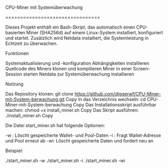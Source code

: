 CPU-Miner mit Systemüberwachung

================================

Dieses Projekt enthält ein Bash-Skript, das automatisch einen CPU-basierten Miner (SHA256d) auf einem Linux-System installiert, konfiguriert und startet. Zusätzlich wird Netdata installiert, die Systemleistung in Echtzeit zu überwachen.

Funktionen

Systemaktualisierung und -konfiguration
Abhängigkeiten installieren
Quellcode des Miners klonen und kompilieren
Miner in einer Screen-Session starten
Netdata zur Systemüberwachung installieren

Nutzung

Das Repository klonen:
   git clone https://github.com/diggerwf/CPU-Miner-mit-System-berwachung.git
Copy
In das Verzeichnis wechseln:
   cd CPU-Miner-mit-System-berwachung
Copy
Das Installationsskript ausführbar machen:
   chmod +x install_miner.sh
Copy
Das Skript ausführen:
   ./install_miner.sh
Copy

Die Datei start_miner.sh hat folgende Optionen:

-w : Löscht gespeicherte Wallet- und Pool-Daten
-i : Fragt Wallet-Adresse und Pool erneut ab
-wi: Löscht gespeicherte Daten und fordert neu an

Beispiel:

   ./start_miner.sh -w
   ./start_miner.sh -i
   ./start_miner.sh -wi
